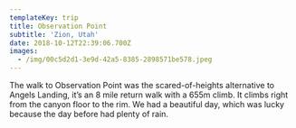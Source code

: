 ```yaml
---
templateKey: trip
title: Observation Point
subtitle: 'Zion, Utah'
date: 2018-10-12T22:39:06.700Z
images:
  - /img/00c5d2d1-3e9d-42a5-8385-2898571be578.jpeg
---
```

The walk to Observation Point was the scared-of-heights alternative to Angels Landing, it’s an 8 mile return walk with a 655m climb. It climbs right from the canyon floor to the rim. We had a beautiful day, which was lucky because the day before had plenty of rain.
